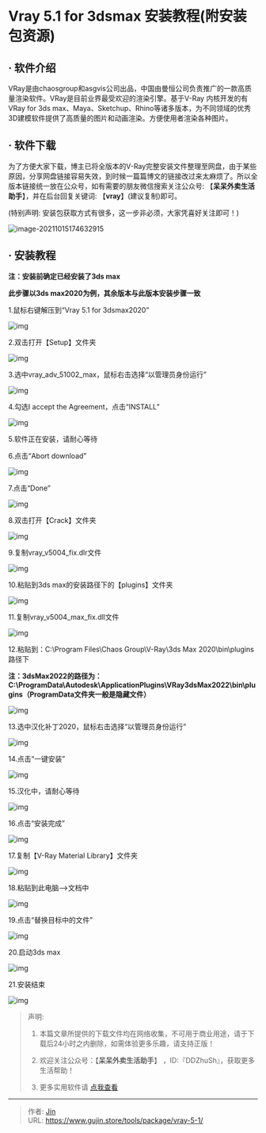 # Vray 5.1 for 3dsmax 安装教程(附安装包资源)


## · 软件介绍
VRay是由chaosgroup和asgvis公司出品，中国由曼恒公司负责推广的一款高质量渲染软件。VRay是目前业界最受欢迎的渲染引擎。基于V-Ray 内核开发的有VRay for 3ds max、Maya、Sketchup、Rhino等诸多版本，为不同领域的优秀3D建模软件提供了高质量的图片和动画渲染。方便使用者渲染各种图片。


## · 软件下载
为了方便大家下载，博主已将全版本的V-Ray完整安装文件整理至网盘，由于某些原因，分享网盘链接容易失效，到时候一篇篇博文的链接改过来太麻烦了。所以全版本链接统一放在公众号，如有需要的朋友微信搜索关注公众号: 【**呆呆外卖生活助手**】，并在后台回复关键词: 【**vray**】(建议复制)即可。

(特别声明: 安装包获取方式有很多，这一步非必须，大家凭喜好关注即可！)

![image-20211015174632915](https://img.gujin.store/img/image-20211015174632915.png)

## · 安装教程

**注：安装前确定已经安装了3ds max**

**此步骤以3ds max2020为例，其余版本与此版本安装步骤一致**

1.鼠标右键解压到“Vray 5.1 for 3dsmax2020”

![img](https://img.gujin.store/img/v2-3830a4d2afa699c1f4cb54590b1dd6a0_720w.png)

2.双击打开【Setup】文件夹

![img](https://img.gujin.store/img/v2-eb6e71b9b5d50a66645d14d48b5b4558_720w.png)

3.选中vray_adv_51002_max，鼠标右击选择“以管理员身份运行”

![img](https://img.gujin.store/img/v2-84feef0bf325d46b7f56286243d6dcde_720w.png)

4.勾选I accept the Agreement，点击“INSTALL”

![img](https://img.gujin.store/img/v2-f13b971e82a2e42ba588d6737cd8e40f_720w.png)

5.软件正在安装，请耐心等待

6.点击“Abort download”

![img](https://img.gujin.store/img/v2-aca28315c96f5af73d8121692eaa096b_720w.png)

7.点击“Done”

![img](https://img.gujin.store/img/v2-72afa38de306628546770db2464579ee_720w.png)

8.双击打开【Crack】文件夹

![img](https://img.gujin.store/img/v2-ad7ad95d0aa52e97119c89ab9d184979_720w.png)

9.复制vray_v5004_fix.dlr文件

![img](https://img.gujin.store/img/v2-b6a7d0f7b2a774fc6747a2b11a5d5f03_720w.png)

10.粘贴到3ds max的安装路径下的【plugins】文件夹

![img](https://img.gujin.store/img/v2-d1d589f7605200d92ace175de9556003_720w.png)

11.复制vray_v5004_max_fix.dll文件

![img](https://img.gujin.store/img/v2-8a09c8bc79ca897b6a73b2bd64897825_720w.png)

12.粘贴到：C:\Program Files\Chaos Group\V-Ray\3ds Max 2020\bin\plugins路径下

**注：3dsMax2022的路径为：C:\ProgramData\Autodesk\ApplicationPlugins\VRay3dsMax2022\bin\plugins（ProgramData文件夹一般是隐藏文件）**

![img](https://img.gujin.store/img/v2-a6b713e8a1466c62bb0655ba382a9e53_720w.png)



13.选中汉化补丁2020，鼠标右击选择“以管理员身份运行”

![img](https://img.gujin.store/img/v2-c0debff1730dca713cad27079243fd3f_720w.png)

14.点击“一键安装”

![img](https://img.gujin.store/img/v2-7bd1269ed2d70c27d4f7a4b590b6b807_720w.png)

15.汉化中，请耐心等待

![img](https://img.gujin.store/img/v2-633c0affa3bdcb9d28ee862c24d1b2c3_720w.png)

16.点击“安装完成”

![img](https://img.gujin.store/img/v2-3560850bb8502c10d1305aadfb52beeb_720w.png)

17.复制【V-Ray Material Library】文件夹

![img](https://img.gujin.store/img/v2-96a99bf82be06b22d4052c7233f468a4_720w.png)



18.粘贴到此电脑-->文档中

![img](https://img.gujin.store/img/v2-e3b95d9c1d8f3b3931a4ff965b147648_720w.png)



19.点击“替换目标中的文件”

![img](https://img.gujin.store/img/v2-dfec1d676ae261c7bebf64ef3fb1e43d_720w.png)



20.启动3ds max

![img](https://img.gujin.store/img/v2-f2fdb506a33a997e2cfbf2080e725b97_720w.png)

21.安装结束

![img](https://img.gujin.store/img/v2-b17ea3394713862ad3c919ef5ff99952_720w.png)




> 声明: 
>
> 1. 本篇文章所提供的下载文件均在网络收集，不可用于商业用途，请于下载后24小时之内删除，如需体验更多乐趣，请支持正版！
>
> 2. 欢迎关注公众号：【**呆呆外卖生活助手**】 ，ID:『DDZhuSh』，获取更多生活帮助！
>
> 3. 更多实用软件请  [点我查看](/tools)

---

> 作者: [Jin](https://img.gujin.store/img/favicon.ico)  
> URL: https://www.gujin.store/tools/package/vray-5-1/  

